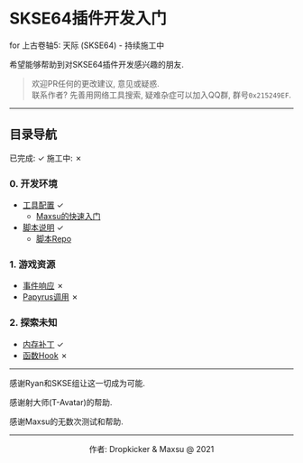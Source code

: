 # SKSE64插件开发入门
for 上古卷轴5: 天际 (SKSE64) - 持续施工中  

希望能够帮助到对SKSE64插件开发感兴趣的朋友.  

> 欢迎PR任何的更改建议, 意见或疑惑.  
> 联系作者? 先善用网络工具搜索, 疑难杂症可以加入QQ群, 群号`0x215249EF`.  

---
## 目录导航
已完成: &#10003; 施工中: &#10007;

### 0. 开发环境
- [工具配置](/docs/setup/Setup.md) &#10003;
    - [Maxsu的快速入门](/docs/setup/QuickStart.md)
- [脚本说明](/docs/setup/Script.md) &#10003;
    - [脚本Repo](https://github.com/gottyduke/SKSEPlugins) 

### 1. 游戏资源
- [事件响应](/docs/resources/Events.md) &#10007;
- [Papyrus调用](/docs/resources/Papyrus.md) &#10007;

### 2. 探索未知
- [内存补丁](/docs/tounknown/MemPatch.md) &#10003;
- [函数Hook](/docs/tounknown/FuncHook.md) &#10007;

---

感谢Ryan和SKSE组让这一切成为可能.

感谢射大师(T-Avatar)的帮助.

感谢Maxsu的无数次测试和帮助.

---
<p align="center">作者: Dropkicker & Maxsu @ 2021</p>
